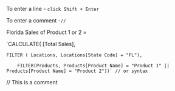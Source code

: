 To enter a line - `click Shift + Enter`

To enter a comment -`//`


Florida Sales of Product 1 or 2 = 

`CALCULATE( [Total Sales], 

    FILTER ( Locations, Locations[State Code] = "FL"),
    
        FILTER(Products, Products[Product Name] = "Product 1" || Products[Product Name] = "Product 2"))` // or syntax

// This is a comment
